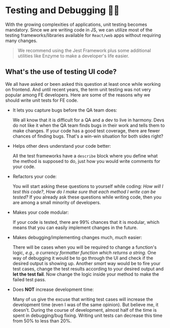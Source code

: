 # Testing and Debugging 🚫🐞

With the growing complexities of applications, unit testing becomes mandatory. Since we are writing code in JS, we can utilize most of the testing frameworks/libraries available for `React/web` apps without requiring many changes.

> We recommend using the Jest Framework plus some additional utilities like Enzyme to make a developer's life easier.

## What's the use of testing UI code?

We all have asked or been asked this question at least once while working on frontend. And until recent years, the term unit testing was not very popular among FE developers. Here are some of the reasons why we should write unit tests for FE code.

* It lets you capture bugs before the QA team does:

  We all know that it is difficult for a QA and a dev to live in harmony. Devs do not like it when the QA team finds bugs in their work and tells them to make changes. If your code has a good test coverage, there are fewer chances of finding bugs. That's a win-win situation for both sides right?

* Helps other devs understand your code better:

  All the test frameworks have a `describe` block where you define what the method is supposed to do, just how you would write comments for your code.

* Refactors your code:

  You will start asking these questions to yourself while coding: _How will I test this code?_, _How do I make sure that each method I write can be tested?_ If you already ask these questions while writing code, then you are among a small minority of developers.

* Makes your code modular:

  If your code is tested, there are 99% chances that it is modular, which means that you can easily implement changes in the future.

* Makes debugging/implementing changes much, _much_ easier:

  There will be cases when you will be required to change a function's logic, _e.g., a currency formatter function which returns a string._ One way of debugging it would be to go through the UI and check if the desired output is showing up. Another _smart_ way would be to fire your test cases, change the test results according to your desired output and **let the test fail**. Now change the logic inside your method to make the failed test pass.

* Does **NOT** increase development time:

  Many of us give the excuse that writing test cases will increase the development time \(even I was of the same opinion\). But believe me, it doesn't. During the course of development, almost half of the time is spent in debugging/bug fixing. Writing unit tests can decrease this time from 50% to less than 20%.

